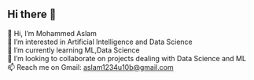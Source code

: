 ## Hi there 👋
👋 Hi, I’m Mohammed Aslam <br />
👀 I’m interested in Artificial Intelligence and Data Science <br />
🌱 I’m currently learning ML,Data Science <br />
💞️ I’m looking to collaborate on projects dealing with Data Science and ML <br />
📫 Reach me on Gmail: aslam1234u10b@gmail.com <br />
<!--
**mohammedaslam19/mohammedaslam19** is a ✨ _special_ ✨ repository because its `README.md` (this file) appears on your GitHub profile.

Here are some ideas to get you started:

👋 Hi, I’m Mohammed Aslam
👀 I’m interested in Artificial Intelligence and Data Science
🌱 I’m currently learning ML,Data Science
💞️ I’m looking to collaborate on projects dealing with Data Science and ML
📫 Reach me on Gmail: aslam1234u10b@gmail.com
-->

